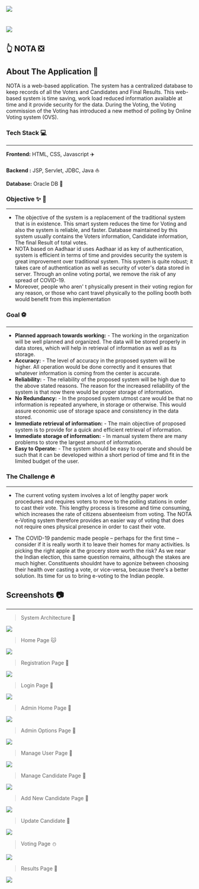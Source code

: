 ![](https://encrypted-tbn0.gstatic.com/images?q=tbn:ANd9GcSeTgc9xhFz-O1L2jYcfbc3MqkotBF4Ej19Qw&usqp=CAU)

![](https://qph.cf2.quoracdn.net/main-qimg-e190c32f6331318e9d202f9f8a10812c-lq)
=============

:point_up_2:  NOTA  :negative_squared_cross_mark:
-----------
About The Application :page_facing_up:
-----------
NOTA is a web-based application. The system has a centralized database to keep records of all the Voters and Candidates and Final Results. This web-based system is time saving, work load reduced information available at time and it provide security for the data. During the Voting, the Voting commission of the Voting has introduced a new method of polling by Online Voting system (OVS).

### Tech Stack :computer:
-----------
**Frontend:** HTML, CSS, Javascript  :airplane:

**Backend	:** JSP, Servlet, JDBC, Java  :boat:

**Database:** Oracle DB  :tractor:

### Objective :sparkles:  :rocket:
-------
- The objective of the system is a replacement of the traditional system that is in existence. This smart system reduces the time for Voting and also the system is reliable, and faster. Database maintained by this system usually contains the Voters information, Candidate information, The final Result of total votes.
- NOTA based on Aadhaar id uses Aadhaar id as key of authentication, system is efficient in terms of time and provides security the system is great improvement over traditional system. This system is quite robust; it takes care of authentication as well as security of voter's data stored in server. Through an online voting portal, we remove the risk of any spread of COVID-19.
- Moreover, people who aren' t physically present in their voting region for any reason, or those who cant travel physically to the polling booth both would benefit from this implementation


### Goal :soccer: 
-----
- **Planned approach towards working:** - The working in the organization will be well planned and organized. The data will be stored properly in data stores, which will help in retrieval of information as well as its storage.
- **Accuracy:** - The level of accuracy in the proposed system will be higher. All operation would be done correctly and it ensures that whatever information is coming from the center is accurate.
- **Reliability:** - The reliability of the proposed system will be high due to the above stated reasons. The reason for the increased reliability of the system is that now there would be proper storage of information.
- **No Redundancy:** - In the proposed system utmost care would be that no information is repeated anywhere, in storage or otherwise. This would assure economic use of storage space and consistency in the data stored.
- **Immediate retrieval of information:** - The main objective of proposed system is to provide for a quick and efficient retrieval of information. 
- **Immediate storage of information:** - In manual system there are many problems to store the largest amount of information.
- **Easy to Operate:** - The system should be easy to operate and should be such that it can be developed within a short period of time and fit in the limited budget of the user.


### The Challenge :fire:
-----
- The current voting system involves a lot of lengthy paper work procedures and requires voters to move to the polling stations in order to cast their vote. This lengthy process is tiresome and time consuming, which increases the rate of citizens absenteeism from voting. The NOTA e-Voting system therefore provides an easier way of voting that does not require ones physical presence in order to cast their vote.

- The COVID-19 pandemic made people – perhaps for the first time – consider if it is really worth it to leave their homes for many activities. Is picking the right apple at the grocery store worth the risk? As we near the Indian election, this same question remains, although the stakes are much higher. Constituents shouldnt have to agonize between choosing their health over casting a vote, or vice-versa, because there's a better solution. Its time for us to bring e-voting to the Indian people.


## Screenshots :camera:
--------
>  System Architecture  :dog:

![](images/1.png)


> Home Page  :cat:

![](images/2.png)


> Registration Page  :elephant:

![](images/3.png)


> Login Page  :camel:

![](images/4.png)


> Admin Home Page  :panda_face:

![](images/5.png)


> Admin Options Page  :octopus:

![](images/6.png)


> Manage User Page  :whale2:

![](images/8.png)


> Manage Candidate Page  :tiger2:

![](images/9.png)


> Add New Candidate Page :crocodile:

![](images/10.png)


> Update Candidate  :penguin:

![](images/11.png)


> Voting Page  :snowman:

![](images/13.png)


> Results Page  :honeybee:

![](images/12.png)

